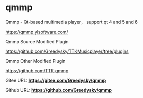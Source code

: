 # qmmp
Qmmp - Qt-based multimedia player， support qt 4 and 5 and 6

https://qmmp.ylsoftware.com/


Qmmp Source Modified Plugin

https://github.com/Greedysky/TTKMusicplayer/tree/plugins


Qmmp Other Modified Plugin

https://github.com/TTK-qmmp


Gitee URL: **<u>https://gitee.com/Greedysky/qmmp</u>**

Github URL: **<u>https://github.com/Greedysky/qmmp</u>**
